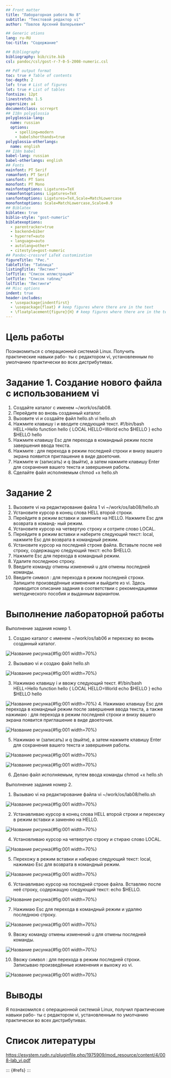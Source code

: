 ```yaml
---
## Front matter
title: "Лабораторная работа No 8"
subtitle: "Текстовой редактор vi"
author: "Павлов Арсений Валерьевич"

## Generic otions
lang: ru-RU
toc-title: "Содержание"

## Bibliography
bibliography: bib/cite.bib
csl: pandoc/csl/gost-r-7-0-5-2008-numeric.csl

## Pdf output format
toc: true # Table of contents
toc-depth: 2
lof: true # List of figures
lot: true # List of tables
fontsize: 12pt
linestretch: 1.5
papersize: a4
documentclass: scrreprt
## I18n polyglossia
polyglossia-lang:
  name: russian
  options:
	- spelling=modern
	- babelshorthands=true
polyglossia-otherlangs:
  name: english
## I18n babel
babel-lang: russian
babel-otherlangs: english
## Fonts
mainfont: PT Serif
romanfont: PT Serif
sansfont: PT Sans
monofont: PT Mono
mainfontoptions: Ligatures=TeX
romanfontoptions: Ligatures=TeX
sansfontoptions: Ligatures=TeX,Scale=MatchLowercase
monofontoptions: Scale=MatchLowercase,Scale=0.9
## Biblatex
biblatex: true
biblio-style: "gost-numeric"
biblatexoptions:
  - parentracker=true
  - backend=biber
  - hyperref=auto
  - language=auto
  - autolang=other*
  - citestyle=gost-numeric
## Pandoc-crossref LaTeX customization
figureTitle: "Рис."
tableTitle: "Таблица"
listingTitle: "Листинг"
lofTitle: "Список иллюстраций"
lotTitle: "Список таблиц"
lolTitle: "Листинги"
## Misc options
indent: true
header-includes:
  - \usepackage{indentfirst}
  - \usepackage{float} # keep figures where there are in the text
  - \floatplacement{figure}{H} # keep figures where there are in the text
---
```


# Цель работы

Познакомиться с операционной системой Linux. Получить практические навыки рабо-
ты с редактором vi, установленным по умолчанию практически во всех дистрибутивах.

# Задание 1. Создание нового файла с использованием vi
1. Создайте каталог с именем ~/work/os/lab08.
2. Перейдите во вновь созданный каталог.
3. Вызовите vi и создайте файл hello.sh
vi hello.sh
4. Нажмите клавишу i и вводите следующий текст.
#!/bin/bash
HELL=Hello
function hello {
	LOCAL HELLO=World
	echo $HELLO
}
echo $HELLO
hello
5. Нажмите клавишу Esc для перехода в командный режим после завершения ввода
текста.
6. Нажмите : для перехода в режим последней строки и внизу вашего экрана появится
приглашение в виде двоеточия.
7. Нажмите w (записать) и q (выйти), а затем нажмите клавишу Enter для сохранения
вашего текста и завершения работы.
8. Сделайте файл исполняемым
	chmod +x hello.sh

# Задание 2

1. Вызовите vi на редактирование файла
1 vi ~/work/os/lab08/hello.sh
2. Установите курсор в конец слова HELL второй строки.
3. Перейдите в режим вставки и замените на HELLO. Нажмите Esc для возврата в команд-
ный режим.
4. Установите курсор на четвертую строку и сотрите слово LOCAL.
5. Перейдите в режим вставки и наберите следующий текст: local, нажмите Esc для
возврата в командный режим.
6. Установите курсор на последней строке файла. Вставьте после неё строку, содержащую
следующий текст: echo $HELLO.
7. Нажмите Esc для перехода в командный режим.
8. Удалите последнюю строку.
9. Введите команду отмены изменений u для отмены последней команды.
10. Введите символ : для перехода в режим последней строки. Запишите произведённые
изменения и выйдите из vi.
Здесь приводится описание задания в соответствии с рекомендациями
методического пособия и выданным вариантом.

# Выполнение лабораторной работы

Выполнение задания номер 1.

1. Создаю каталог с именем ~/work/os/lab06 и перехожу во вновь созданный каталог.

![Название рисунка](image/1.png){#fig:001 width=70%}

2. Вызываю vi и создаю файл hello.sh

![Название рисунка](image/2.png){#fig:001 width=70%}

3. Нажимаю клавишу i и ввожу следующий текст.
#!/bin/bash
HELL=Hello
function hello {
	LOCAL HELLO=World
	echo $HELLO
}
echo $HELLO
hello

![Название рисунка](image/3.png){#fig:001 width=70%}
4. Нажимаю клавишу Esc для перехода в командный режим после завершения ввода
текста, а также нажимаю : для перехода в режим последней строки и внизу вашего экрана появится
приглашение в виде двоеточия.

![Название рисунка](image/4.png){#fig:001 width=70%}

5. Нажимаю w (записать) и q (выйти), а затем нажмите клавишу Enter для сохранения
вашего текста и завершения работы.

![Название рисунка](image/5.png){#fig:001 width=70%}

![Название рисунка](image/6.png){#fig:001 width=70%}

6. Делаю файл исполняемым, путем ввода команды
	chmod +x hello.sh
	
Выполнение задания номер 2.
1. Вызываю vi на редактирование файла
	vi ~/work/os/lab08/hello.sh

![Название рисунка](image/3.png){#fig:001 width=70%}


2. Устанавливаю курсор в конец слова HELL второй строки и перехожу в режим вставки и заменяю на HELLO.

![Название рисунка](image/8.png){#fig:001 width=70%}

4. Установливаю курсор на четвертую строку и стираю слово LOCAL.

![Название рисунка](image/9.png){#fig:001 width=70%}

5. Перехожу в режим вставки и набираю следующий текст: local, нажимаю Esc для
возврата в командный режим.

![Название рисунка](image/10.png){#fig:001 width=70%}

6. Устанавливаю курсор на последней строке файла. Вставляю после неё строку, содержащую
следующий текст: echo $HELLO.

![Название рисунка](image/13.png){#fig:001 width=70%}

7. Нажимаю Esc для перехода в командный режим и удаляю последнюю строку.

![Название рисунка](image/15.png){#fig:001 width=70%}

9. Ввожу команду отмены изменений u для отмены последней команды.

![Название рисунка](image/16.png){#fig:001 width=70%}

10. Ввожу символ : для перехода в режим последней строки. Записываю произведённые
изменения и выхожу из vi.

![Название рисунка](image/17.png){#fig:001 width=70%}


# Выводы

Я познакомился с операционной системой Linux, получил практические навыки рабо-
ты с редактором vi, установленным по умолчанию практически во всех дистрибутивах.

# Список литературы

https://esystem.rudn.ru/pluginfile.php/1975909/mod_resource/content/4/008-lab_vi.pdf

::: {#refs}
:::
